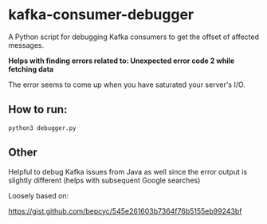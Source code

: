 # kafka-consumer-debugger
A Python script for debugging Kafka consumers to get the offset of affected messages.

<b>Helps with finding errors related to: Unexpected error code 2 while fetching data </b>

The error seems to come up when you have saturated your server's I/O.


## How to run:

`python3 debugger.py`

## Other

Helpful to debug Kafka issues from Java as well since the error output is slightly different (helps with subsequent Google searches)

Loosely based on:

https://gist.github.com/bepcyc/545e261603b7364f76b5155eb99243bf

